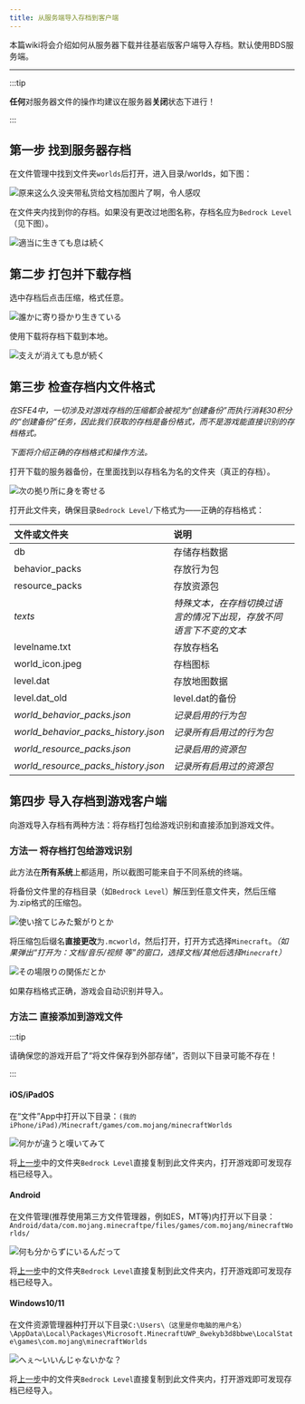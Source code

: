 ```yaml
---
title: 从服务端导入存档到客户端
---
```

<!--本文件中有引用static/img/pages下的MCBE-Import-Worlds-1.png文件，如果移动此文件则会构建失败-->
本篇wiki将会介绍如何从服务器下载并往基岩版客户端导入存档。默认使用BDS服务端。

-----

:::tip

**任何**对服务器文件的操作均建议在服务器**关闭**状态下进行！

:::

## 第一步 找到服务器存档

在文件管理中找到文件夹`worlds`后打开，进入目录/worlds，如下图：

![原来这么久没~~夹带私货~~给文档加图片了啊，令人感叹](../../static/img/pages/input-worlds-1.png)

在文件夹内找到你的存档。如果没有更改过地图名称，存档名应为`Bedrock Level`（见下图）。

![適当に生きても息は続く](../../static/img/pages/input-worlds-2.png)

## 第二步 打包并下载存档

选中存档后点击压缩，格式任意。

![誰かに寄り掛かり生きている](../../static/img/pages/input-worlds-3.png)

使用下载将存档下载到本地。

![支えが消えても息が続く](../../static/img/pages/input-worlds-4.png)

## 第三步 检查存档内文件格式

*在SFE4中，一切涉及对游戏存档的压缩都会被视为“创建备份”而执行消耗30积分的“创建备份”任务，因此我们获取的存档是备份格式，而不是游戏能直接识别的存档格式。*

*下面将介绍正确的存档格式和操作方法。*

打开下载的服务器备份，在里面找到以存档名为名的文件夹（真正的存档）。

![次の拠り所に身を寄せる](../../static/img/pages/input-worlds-5.png)

打开此文件夹，确保目录`Bedrock Level/`下格式为——正确的存档格式：

| 文件或文件夹 | 说明 |
| :--- | :--- |
| db | 存储存档数据 |
| behavior_packs | 存放行为包 |
| resource_packs | 存放资源包 |
| *texts* | *特殊文本，在存档切换过语言的情况下出现，存放不同语言下不变的文本* |
| levelname.txt | 存放存档名 |
| world_icon.jpeg | 存档图标 |
| level.dat | 存放地图数据 |
| level.dat_old | level.dat的备份 |
| *world_behavior_packs.json* | *记录启用的行为包* |
| *world_behavior_packs_history.json* | *记录所有启用过的行为包* |
| *world_resource_packs.json* | *记录启用的资源包* |
| *world_resource_packs_history.json* | *记录所有启用过的资源包* |

## 第四步 导入存档到游戏客户端

向游戏导入存档有两种方法：将存档打包给游戏识别和直接添加到游戏文件。

### 方法一 将存档打包给游戏识别

此方法在**所有系统**上都适用，所以截图可能来自于不同系统的终端。

将备份文件里的存档目录（如`Bedrock Level`）解压到任意文件夹，然后压缩为.zip格式的压缩包。

![使い捨てじみた繋がりとか](../../static/img/pages/input-worlds-6.png)

将压缩包后缀名**直接更改**为`.mcworld`，然后打开，打开方式选择`Minecraft`。*（如果弹出“打开为：文档/音乐/视频 等”的窗口，选择文档/其他后选择`Minecraft`）*

![その場限りの関係だとか](../../static/img/pages/input-worlds-7.png)

如果存档格式正确，游戏会自动识别并导入。

### 方法二 直接添加到游戏文件

:::tip

请确保您的游戏开启了“将文件保存到外部存储”，否则以下目录可能不存在！

:::

#### iOS/iPadOS

在“文件”App中打开以下目录：`(我的iPhone/iPad)/Minecraft/games/com.mojang/minecraftWorlds`

![何かが違うと嘆いてみて](../../static/img/pages/input-worlds-8.png)

将[上一步](#第三步-检查存档内文件格式)中的文件夹`Bedrock Level`直接复制到此文件夹内，打开游戏即可发现存档已经导入。

#### Android

在文件管理(推荐使用第三方文件管理器，例如ES，MT等)内打开以下目录：`Android/data/com.mojang.minecraftpe/files/games/com.mojang/minecraftWorlds/`

![何も分からずにいるんだって](/img/pages/MCBE-Import-Worlds-1.png)

将[上一步](#第三步-检查存档内文件格式)中的文件夹`Bedrock Level`直接复制到此文件夹内，打开游戏即可发现存档已经导入。

#### Windows10/11

在文件资源管理器种打开以下目录`C:\Users\（这里是你电脑的用户名）\AppData\Local\Packages\Microsoft.MinecraftUWP_8wekyb3d8bbwe\LocalState\games\com.mojang\minecraftWorlds`

![へぇ～いいんじゃないかな？](/img/pages/input-worlds-9.png)

将[上一步](#第三步-检查存档内文件格式)中的文件夹`Bedrock Level`直接复制到此文件夹内，打开游戏即可发现存档已经导入。  
